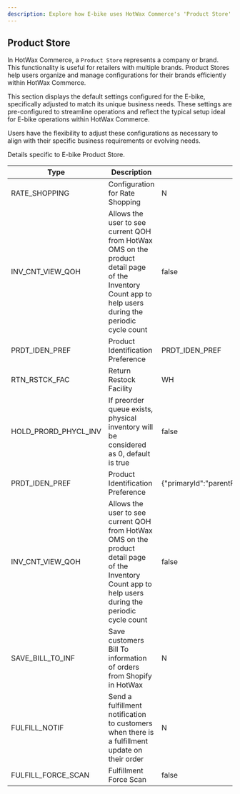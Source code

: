 ```yaml
---
description: Explore how E-bike uses HotWax Commerce's 'Product Store' to efficiently manage configurations tailored to its unique business needs.
---
```


## Product Store 
In HotWax Commerce, a `Product Store` represents a company or brand. This functionality is useful for retailers with multiple brands. Product Stores help users organize and manage configurations for their brands efficiently within HotWax Commerce.

This section displays the default settings configured for the E-bike, specifically adjusted to match its unique business needs. These settings are pre-configured to streamline operations and reflect the typical setup ideal for E-bike operations within HotWax Commerce.

Users have the flexibility to adjust these configurations as necessary to align with their specific business requirements or evolving needs.

Details specific to E-bike Product Store.

| Type                 | Description                                                                                                                                           | Value                                                           |
|----------------------|-------------------------------------------------------------------------------------------------------------------------------------------------------|-----------------------------------------------------------------|
| RATE_SHOPPING        | Configuration for Rate Shopping                                                                                                                       | N                                                               |
| INV_CNT_VIEW_QOH     | Allows the user to see current QOH from HotWax OMS on the product detail page of the Inventory Count app to help users during the periodic cycle count | false                                                           |
| PRDT_IDEN_PREF       | Product Identification Preference                                                                                                                      | PRDT_IDEN_PREF                                                  |
| RTN_RSTCK_FAC        | Return Restock Facility                                                                                                                                | WH                                                              |
| HOLD_PRORD_PHYCL_INV | If preorder queue exists, physical inventory will be considered as 0, default is true                                                                  | false                                                           |
| PRDT_IDEN_PREF       | Product Identification Preference                                                                                                                      | {"primaryId":"parentProductName","secondaryId":"sku"}           |
| INV_CNT_VIEW_QOH     | Allows the user to see current QOH from HotWax OMS on the product detail page of the Inventory Count app to help users during the periodic cycle count | false                                                           |
| SAVE_BILL_TO_INF     | Save customers Bill To information of orders from Shopify in HotWax                                                                                   | N                                                               |
| FULFILL_NOTIF        | Send a fulfillment notification to customers when there is a fulfillment update on their order                                                         | N                                                               |
| FULFILL_FORCE_SCAN   | Fulfillment Force Scan                                                                                                                                 | false                                                           |
